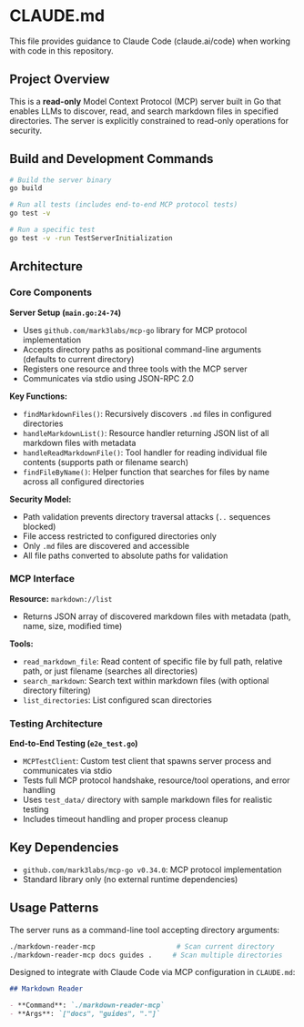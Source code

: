 # CLAUDE.md

This file provides guidance to Claude Code (claude.ai/code) when working with code in this repository.

## Project Overview

This is a **read-only** Model Context Protocol (MCP) server built in Go that enables LLMs to discover, read, and search markdown files in specified directories. The server is explicitly constrained to read-only operations for security.

## Build and Development Commands

```bash
# Build the server binary
go build

# Run all tests (includes end-to-end MCP protocol tests)
go test -v

# Run a specific test
go test -v -run TestServerInitialization
```

## Architecture

### Core Components

**Server Setup (`main.go:24-74`)**

- Uses `github.com/mark3labs/mcp-go` library for MCP protocol implementation
- Accepts directory paths as positional command-line arguments (defaults to current directory)
- Registers one resource and three tools with the MCP server
- Communicates via stdio using JSON-RPC 2.0

**Key Functions:**

- `findMarkdownFiles()`: Recursively discovers `.md` files in configured directories
- `handleMarkdownList()`: Resource handler returning JSON list of all markdown files with metadata
- `handleReadMarkdownFile()`: Tool handler for reading individual file contents (supports path or filename search)
- `findFileByName()`: Helper function that searches for files by name across all configured directories

**Security Model:**

- Path validation prevents directory traversal attacks (`..` sequences blocked)
- File access restricted to configured directories only
- Only `.md` files are discovered and accessible
- All file paths converted to absolute paths for validation

### MCP Interface

**Resource:** `markdown://list`

- Returns JSON array of discovered markdown files with metadata (path, name, size, modified time)

**Tools:**

- `read_markdown_file`: Read content of specific file by full path, relative path, or just filename (searches all directories)
- `search_markdown`: Search text within markdown files (with optional directory filtering)
- `list_directories`: List configured scan directories

### Testing Architecture

**End-to-End Testing (`e2e_test.go`)**

- `MCPTestClient`: Custom test client that spawns server process and communicates via stdio
- Tests full MCP protocol handshake, resource/tool operations, and error handling
- Uses `test_data/` directory with sample markdown files for realistic testing
- Includes timeout handling and proper process cleanup

## Key Dependencies

- `github.com/mark3labs/mcp-go v0.34.0`: MCP protocol implementation
- Standard library only (no external runtime dependencies)

## Usage Patterns

The server runs as a command-line tool accepting directory arguments:

```bash
./markdown-reader-mcp                    # Scan current directory
./markdown-reader-mcp docs guides .     # Scan multiple directories
```

Designed to integrate with Claude Code via MCP configuration in `CLAUDE.md`:

```markdown
## Markdown Reader

- **Command**: `./markdown-reader-mcp`
- **Args**: `["docs", "guides", "."]`
```
